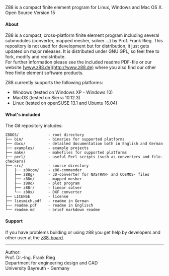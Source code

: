 Z88 is a compact finite element program for Linux, Windows and Mac OS X.  
Open Source Version 15

#### About

Z88 is a compact, cross-platform finite element program including several submodules (converter, mapped mesher, solver ...) by Prof. Frank Rieg. This repository is not used for development but for distribution, it just gets updated on major releases. It is distributed under GNU GPL, so feel free to fork, modify and redistribute.  
For further information please see the included readme PDF-file or our website [www.z88.de](http://www.z88.de) where you also find our other free finite element software products.  

Z88 currently supports the following platforms:
- Windows (tested on Windows XP - Windows 10)
- MacOS (tested on Sierra 10.12.3)
- Linux (tested on openSUSE 13.1 and Ubuntu 16.04)

#### What's included

The Git repository includes:
```
Z88OS/             - root directory
├── bin/           - binaries for supported platforms
├── docu/          - detailed documentation both in English and German
├── examples/      - example projects
├── make/          - makefiles for supported platforms
├── perl/          - useful Perl scripts (such as converters and file-checkers)
├── src/           - source directory
│   ├── z88com/    - z88-commander
│   ├── z88g/      - 3D-converter for NASTRAN- and COSMOS- files
│   ├── z88n/      - mapped mesher
│   ├── z88o/      - plot program
│   ├── z88r/      - linear solver
│   └── z88x/      - DXF converter
├── LICENSE        - license
├── liesmich.pdf   - readme in German
├── readme.pdf     - readme in Englisch
└── readme.md      - brief markdown readme
```

#### Support

If you have problems building or using z88 you get help by developers and other user at the [z88-board](http://forum.z88.de/).

---
Author:  
Prof. Dr.-Ing. Frank Rieg  
Department for engineering design and CAD  
University Bayreuth - Germany
